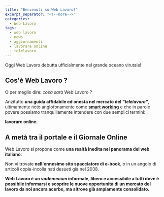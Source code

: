 ```yaml
---
title: "Benvenuti su Web Lavoro!"
excerpt_separator: "<!--more-->"
categories:
  - Web Lavoro  
tags:
  - web lavoro
  - news
  - aggiornamenti
  - lavorare online
  - telelavoro
---
```


Oggi Web Lavoro debutta ufficialmente nel grande oceano virutale!

<!--more-->

## Cos'è Web Lavoro ?

O per meglio dire: _cosa sarà_ Web Lavoro ?

Anzitutto **una guida affidabile ed onesta nel mercato del _"telelavoro"_**, ultimamente noto anglofonamente come [**smart working**](https://it.wikinews.org/wiki/Smart_working:_Luci_ed_ombre) e che in parole povere possiamo tranquillamente intendere con due semplici termini: 

**lavorare online**.

## A metà tra il portale e il Giornale Online

Web Lavoro si propone come **una realtà inedita nel panorama del web italiano**:

Non vi trovate **nell'ennesimo sito spacciatore di e-book**, o in un angolo di articoli copia-incolla nati desueti già nel 2008.

**Web Lavoro è un _vademecum_ informale, libero e accessibile a tutti dove è possibile informarsi e scoprire le nuove opportunità di un mercato del lavoro da noi ancora acerbo, ma altrove già ampiamente consolidato.**  